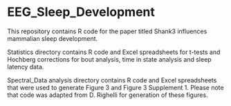 # EEG_Sleep_Development
This repository contains R code for the paper titled Shank3 influences mammalian sleep development.

Statistics directory contains R code and Excel spreadsheets for t-tests and Hochberg corrections for bout analysis, time in state analysis and sleep latency data.

Spectral_Data analysis directory contains R code and Excel spreadsheets that were used to generate Figure 3 and Figure 3 Supplement 1. Please note that code was adapted from D. Righelli for generation of these figures.  
